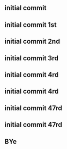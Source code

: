 ## initial commit
## initial commit 1st
## initial commit 2nd
## initial commit 3rd
## initial commit 4rd
## initial commit 4rd
## initial commit 47rd
## initial commit 47rd
## BYe